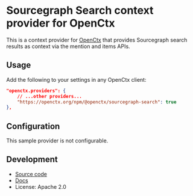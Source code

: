 # Sourcegraph Search context provider for OpenCtx

This is a context provider for [OpenCtx](https://openctx.org) that provides
Sourcegraph search results as context via the mention and items APIs.

## Usage

Add the following to your settings in any OpenCtx client:

```json
"openctx.providers": {
    // ...other providers...
    "https://openctx.org/npm/@openctx/sourcegraph-search": true
},
```

## Configuration

This sample provider is not configurable.

## Development

- [Source code](https://sourcegraph.com/github.com/sourcegraph/openctx/-/tree/provider/sourcegraph-search)
- [Docs](https://openctx.org/docs/providers/sourcegraph-search)
- License: Apache 2.0
